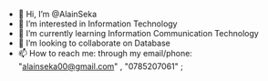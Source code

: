 - 👋 Hi, I’m @AlainSeka
- 👀 I’m interested in Information Technology 
- 🌱 I’m currently learning Information Communication Technology
- 💞️ I’m looking to collaborate on Database
- 📫 How to reach me: through my email/phone: "alainseka00@gmail.com" , "0785207061" ;

<!---
AlainSeka1/AlainSeka1 is a ✨ special ✨ repository because its `README.md` (this file) appears on your GitHub profile.
You can click the Preview link to take a look at your changes.
--->
